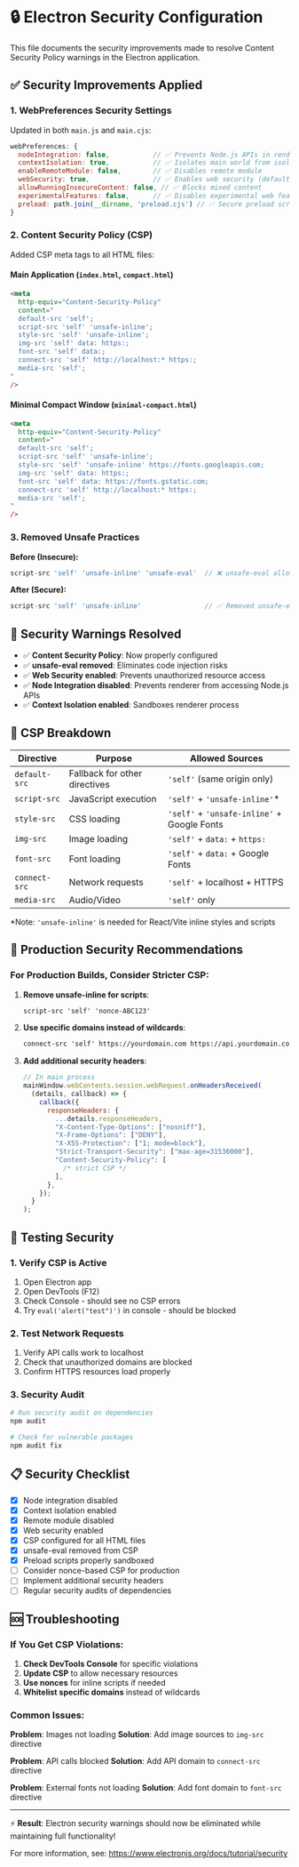 # 🔒 Electron Security Configuration

This file documents the security improvements made to resolve Content Security Policy warnings in the Electron application.

## ✅ Security Improvements Applied

### 1. WebPreferences Security Settings

Updated in both `main.js` and `main.cjs`:

```javascript
webPreferences: {
  nodeIntegration: false,           // ✅ Prevents Node.js APIs in renderer
  contextIsolation: true,           // ✅ Isolates main world from isolated world
  enableRemoteModule: false,        // ✅ Disables remote module
  webSecurity: true,                // ✅ Enables web security (default: true)
  allowRunningInsecureContent: false, // ✅ Blocks mixed content
  experimentalFeatures: false,      // ✅ Disables experimental web features
  preload: path.join(__dirname, 'preload.cjs') // ✅ Secure preload script
}
```

### 2. Content Security Policy (CSP)

Added CSP meta tags to all HTML files:

#### Main Application (`index.html`, `compact.html`)

```html
<meta
  http-equiv="Content-Security-Policy"
  content="
  default-src 'self'; 
  script-src 'self' 'unsafe-inline'; 
  style-src 'self' 'unsafe-inline'; 
  img-src 'self' data: https:; 
  font-src 'self' data:; 
  connect-src 'self' http://localhost:* https:; 
  media-src 'self';
"
/>
```

#### Minimal Compact Window (`minimal-compact.html`)

```html
<meta
  http-equiv="Content-Security-Policy"
  content="
  default-src 'self'; 
  script-src 'self' 'unsafe-inline'; 
  style-src 'self' 'unsafe-inline' https://fonts.googleapis.com; 
  img-src 'self' data: https:; 
  font-src 'self' data: https://fonts.gstatic.com; 
  connect-src 'self' http://localhost:* https:; 
  media-src 'self';
"
/>
```

### 3. Removed Unsafe Practices

**Before (Insecure):**

```javascript
script-src 'self' 'unsafe-inline' 'unsafe-eval'  // ❌ unsafe-eval allows dangerous eval()
```

**After (Secure):**

```javascript
script-src 'self' 'unsafe-inline'                // ✅ Removed unsafe-eval
```

## 🚨 Security Warnings Resolved

- ✅ **Content Security Policy**: Now properly configured
- ✅ **unsafe-eval removed**: Eliminates code injection risks
- ✅ **Web Security enabled**: Prevents unauthorized resource access
- ✅ **Node Integration disabled**: Prevents renderer from accessing Node.js APIs
- ✅ **Context Isolation enabled**: Sandboxes renderer process

## 🔧 CSP Breakdown

| Directive     | Purpose                       | Allowed Sources                             |
| ------------- | ----------------------------- | ------------------------------------------- |
| `default-src` | Fallback for other directives | `'self'` (same origin only)                 |
| `script-src`  | JavaScript execution          | `'self'` + `'unsafe-inline'`\*              |
| `style-src`   | CSS loading                   | `'self'` + `'unsafe-inline'` + Google Fonts |
| `img-src`     | Image loading                 | `'self'` + `data:` + `https:`               |
| `font-src`    | Font loading                  | `'self'` + `data:` + Google Fonts           |
| `connect-src` | Network requests              | `'self'` + localhost + HTTPS                |
| `media-src`   | Audio/Video                   | `'self'` only                               |

\*Note: `'unsafe-inline'` is needed for React/Vite inline styles and scripts

## 🎯 Production Security Recommendations

### For Production Builds, Consider Stricter CSP:

1. **Remove unsafe-inline for scripts**:

   ```html
   script-src 'self' 'nonce-ABC123'
   ```

2. **Use specific domains instead of wildcards**:

   ```html
   connect-src 'self' https://yourdomain.com https://api.yourdomain.com
   ```

3. **Add additional security headers**:
   ```javascript
   // In main process
   mainWindow.webContents.session.webRequest.onHeadersReceived(
     (details, callback) => {
       callback({
         responseHeaders: {
           ...details.responseHeaders,
           "X-Content-Type-Options": ["nosniff"],
           "X-Frame-Options": ["DENY"],
           "X-XSS-Protection": ["1; mode=block"],
           "Strict-Transport-Security": ["max-age=31536000"],
           "Content-Security-Policy": [
             /* strict CSP */
           ],
         },
       });
     }
   );
   ```

## 🧪 Testing Security

### 1. Verify CSP is Active

1. Open Electron app
2. Open DevTools (F12)
3. Check Console - should see no CSP errors
4. Try `eval('alert("test")')` in console - should be blocked

### 2. Test Network Requests

1. Verify API calls work to localhost
2. Check that unauthorized domains are blocked
3. Confirm HTTPS resources load properly

### 3. Security Audit

```bash
# Run security audit on dependencies
npm audit

# Check for vulnerable packages
npm audit fix
```

## 📋 Security Checklist

- [x] Node integration disabled
- [x] Context isolation enabled
- [x] Remote module disabled
- [x] Web security enabled
- [x] CSP configured for all HTML files
- [x] unsafe-eval removed from CSP
- [x] Preload scripts properly sandboxed
- [ ] Consider nonce-based CSP for production
- [ ] Implement additional security headers
- [ ] Regular security audits of dependencies

## 🆘 Troubleshooting

### If You Get CSP Violations:

1. **Check DevTools Console** for specific violations
2. **Update CSP** to allow necessary resources
3. **Use nonces** for inline scripts if needed
4. **Whitelist specific domains** instead of wildcards

### Common Issues:

**Problem**: Images not loading
**Solution**: Add image sources to `img-src` directive

**Problem**: API calls blocked
**Solution**: Add API domain to `connect-src` directive

**Problem**: External fonts not loading
**Solution**: Add font domain to `font-src` directive

---

⚡ **Result**: Electron security warnings should now be eliminated while maintaining full functionality!

For more information, see: https://www.electronjs.org/docs/tutorial/security
